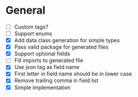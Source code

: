 # General

- [ ] Custom tags?
- [ ] Support enums
- [X] Add data class generation for simple types
- [X] Pass valid package for generated files
- [X] Support optional fields
- [ ] Fill imports to generated file
- [X] Use json tag as field name
- [X] First letter in field name should be in lower case
- [X] Remove trailing comma in field list
- [X] Simple implementation